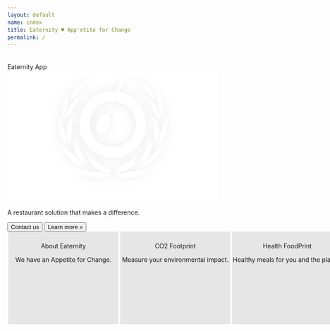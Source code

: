 ```yaml
---
layout: default
name: index
title: Eaternity ♥ App'etite for Change
permalink: /
---
```


<div class="container-hero container-hero-8 clearfix" style="padding-top:20px;background-image: url('/images/berries@2x.jpg')">
	<div class="container-hero-content container-hero-content-8 clearfix">
	<div class="hero-title hero-title-6">Eaternity App</div>
	<img class="image image-10" src="images/nur-logo-klein-475x296.png" data-rimage data-src="images/nur-logo-klein-475x296.png" data-srcat2x="images/nur-logo-klein-475x296@2x.png">
	<p class="hero-subtitle hero-subtitle-7">A restaurant solution that makes a difference.</p>
	<div class="container-action clearfix">
	<button onClick="window.location='/contact';" class="_button _button-202">Contact us</button>
	<button onClick="window.location='/app';" class="_button _button-204">Learn more »</button>
	</div>
	</div>
</div>
<div class="bottom-container" style="cursor:pointer;cursor:hand;height:200px">
	<div onClick="window.location='/about/us';" class="bottom-element">
		<p class="text text-226">About Eaternity</p>
		<p class="text text-235">We have an Appetite for Change.</p>
		<div class="bottom-image" style="background-image: url('/images/logo-eaternity-small_04-11-2010.png');background-size: 180px;"></div>
	</div>
	<div onClick="window.location='/app/co2';" class="bottom-element col-md-3">
		<p class="text text-267">CO2 Footprint</p>
		<p class="text text-285">Measure your environmental impact.</p>
		<div class="bottom-image" style="background-image: url('/images/Relevanz.png');background-size: 200px;margin-top: -36px;"></div>
	</div>
	<!-- <div onClick="window.location='/app/allergens';" class="bottom-element col-md-3">
		<p class="text text-306">Allergens Compliance</p>
		<p class="text text-324">Use our automated labelling service.</p>
		<div class="bottom-image" style="background-image: url('../images/placeit.png.jpeg');background-size: 200px 150px;"></div>
	</div> -->
	<div onClick="window.location='/foodprint/health';" class="bottom-element col-md-3">
		<p class="text text-306">Health FoodPrint</p>
		<p class="text text-324">Healthy meals for you and the planet.</p>
		<div class="bottom-image" style="background-image: url('/images/health.png');background-size: 84px;"></div>
	</div>

	<!-- <div onClick="window.location='/p/compass-ch';" class="bottom-element col-md-3">
		<p class="text text-344">Client Reference</p>
		<p class="text text-362">The Eaternity Award &amp; Report at work.</p>
		<div class="bottom-image" style="background-image: url('/images/compass-pilot.png');background-size: 84px;"></div>
	</div> -->

	<div onClick="window.location='/foodprint/organic';" class="bottom-element col-md-3">
		<p class="text text-344">Organic FoodPrint</p>
		<p class="text text-362">Measuring the impact of organic foods.</p>
		<div class="bottom-image" style="background-image: url('/images/organic.png');background-size: 84px;"></div>
	</div>


</div>


<style type="text/css">

.bottom-image {
	float: left;
	clear: both;
	width: 100%;
	height: 168px;
	margin-top: 0px;
	background-repeat: no-repeat;
	background-position: center top;
	background-color: rgba(222, 222, 222, 0);
	overflow: hidden;
}

.bottom-container {
	float: left;
	clear: both;
	width: 100%;
	min-width: 1000px;
	height: 270px;
	background-color: rgb(255, 255, 255);
}
.bottom-element {
	position: relative;
	width: 25%;
	height: 200px;
	float:left;
	overflow:hidden;
	padding-top:10px;
	border-right-width: 2px;
	border-left-style: solid;
	border-right-style: solid;
	border-left-width: 2px;
	border-right-color: rgb(255, 255, 255);
	border-left-color: rgb(255, 255, 255);
	background-color: rgb(230, 230, 230);
}
.bottom-element p {
	text-align: center;
}

</style>


<!-- <div class="home">

  <h1 class="page-heading">Posts</h1>

 {% assign posts=site.posts | where:"lang", page.lang | where:"type", "post" %}
  <ul class="post-list">



    {% for post in posts %}
      <li>
        <span class="post-meta">{{ post.date | date: "%b %-d, %Y" }}</span>
		<a href="{{ post.url }}" class="{{ post.lang }}">{{ post.lang }}</a>

        <h2>
          <a class="post-link" href="{{ post.url | prepend: site.baseurl }}">{{ post.title }}</a>
        </h2>
      </li>
    {% endfor %}
  </ul>


</div> -->

